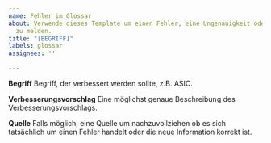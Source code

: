 ```yaml
---
name: Fehler im Glossar
about: Verwende dieses Template um einen Fehler, eine Ungenauigkeit oder einen Verbesserungsvorschlag
  zu melden.
title: "[BEGRIFF]"
labels: glossar
assignees: ''

---
```


**Begriff**
Begriff, der verbessert werden sollte, z.B. ASIC.

**Verbesserungsvorschlag**
Eine möglichst genaue Beschreibung des Verbesserungsvorschlags.

**Quelle**
Falls möglich, eine Quelle um nachzuvollziehen ob es sich tatsächlich um einen Fehler handelt oder die neue Information korrekt ist.
